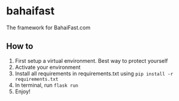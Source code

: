 # bahaifast
The framework for BahaiFast.com

## How to
1. First setup a virtual environment. Best way to protect yourself
2. Activate your environment
3. Install all requirements in requirements.txt using `pip install -r requirements.txt`
4. In terminal, run `flask run`
5. Enjoy!